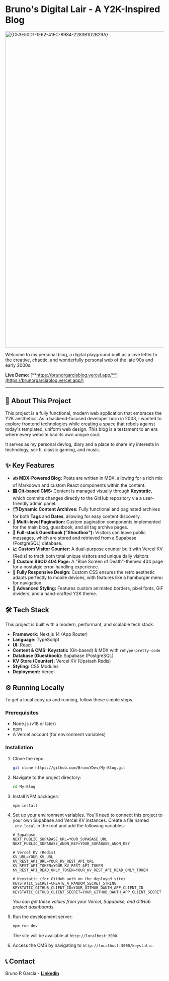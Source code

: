 # Bruno's Digital Lair - A Y2K-Inspired Blog

<img width="1647" height="1004" alt="{C53E50D1-1E62-41FC-8984-2283B1D2B29A}" src="https://github.com/user-attachments/assets/59165318-5f0b-4d49-aba1-6ee7d0e5d9c0" />


Welcome to my personal blog, a digital playground built as a love letter to the creative, chaotic, and wonderfully personal web of the late 90s and early 2000s.

**Live Demo:** [**https://brunorgarciablog.vercel.app/**](https://brunorgarciablog.vercel.app/)

---

## 🚀 About This Project

This project is a fully functional, modern web application that embraces the Y2K aesthetics. As a backend-focused developer born in 2003, I wanted to explore frontend technologies while creating a space that rebels against today's templated, uniform web design. This blog is a testament to an era where every website had its own unique soul.

It serves as my personal devlog, diary and a place to share my interests in technology, sci-fi, classic gaming, and music.

## ✨ Key Features

* **✍️ MDX-Powered Blog:** Posts are written in MDX, allowing for a rich mix of Markdown and custom React components within the content.
* **🎛️ Git-based CMS:** Content is managed visually through **Keystatic**, which commits changes directly to the GitHub repository via a user-friendly admin panel.
* **🗂️ Dynamic Content Archives:** Fully functional and paginated archives for both **Tags** and **Dates**, allowing for easy content discovery.
* **📄 Multi-level Pagination:** Custom pagination components implemented for the main blog, guestbook, and all tag archive pages.
* **📖 Full-stack Guestbook ("Shoutbox"):** Visitors can leave public messages, which are stored and retrieved from a Supabase (PostgreSQL) database.
* **📈 Custom Visitor Counter:** A dual-purpose counter built with Vercel KV (Redis) to track both total unique visitors and unique daily visitors.
* **👾 Custom BSOD 404 Page:** A "Blue Screen of Death"-themed 404 page for a nostalgic error-handling experience.
* **📱 Fully Responsive Design:** Custom CSS ensures the retro aesthetic adapts perfectly to mobile devices, with features like a hamburger menu for navigation.
* **🎨 Advanced Styling:** Features custom animated borders, pixel fonts, GIF dividers, and a hand-crafted Y2K theme.

## 🛠️ Tech Stack

This project is built with a modern, performant, and scalable tech stack:

* **Framework:** Next.js 14 (App Router)
* **Language:** TypeScript
* **UI:** React
* **Content & CMS:** **Keystatic** (Git-based) & MDX with `rehype-pretty-code`
* **Database (Guestbook):** Supabase (PostgreSQL)
* **KV Store (Counter):** Vercel KV (Upstash Redis)
* **Styling:** CSS Modules
* **Deployment:** Vercel

## ⚙️ Running Locally

To get a local copy up and running, follow these simple steps.

### Prerequisites

* Node.js (v18 or later)
* npm
* A Vercel account (for environment variables)

### Installation

1.  Clone the repo:
    ```sh
    git clone https://github.com/BrunoYDev/My-Blog.git
    ```
2.  Navigate to the project directory:
    ```sh
    cd My-Blog
    ```
3.  Install NPM packages:
    ```sh
    npm install
    ```
4.  Set up your environment variables. You'll need to connect this project to your own Supabase and Vercel KV instances. Create a file named `.env.local` in the root and add the following variables:
    ```env
    # Supabase
    NEXT_PUBLIC_SUPABASE_URL=YOUR_SUPABASE_URL
    NEXT_PUBLIC_SUPABASE_ANON_KEY=YOUR_SUPABASE_ANON_KEY

    # Vercel KV (Redis)
    KV_URL=YOUR_KV_URL
    KV_REST_API_URL=YOUR_KV_REST_API_URL
    KV_REST_API_TOKEN=YOUR_KV_REST_API_TOKEN
    KV_REST_API_READ_ONLY_TOKEN=YOUR_KV_REST_API_READ_ONLY_TOKEN
    
    # Keystatic (for GitHub auth on the deployed site)
    KEYSTATIC_SECRET=CREATE_A_RANDOM_SECRET_STRING
    KEYSTATIC_GITHUB_CLIENT_ID=YOUR_GITHUB_OAUTH_APP_CLIENT_ID
    KEYSTATIC_GITHUB_CLIENT_SECRET=YOUR_GITHUB_OAUTH_APP_CLIENT_SECRET
    ```
    *You can get these values from your Vercel, Supabase, and GitHub project dashboards.*

5.  Run the development server:
    ```sh
    npm run dev
    ```
    The site will be available at `http://localhost:3000`.

6.  Access the CMS by navigating to `http://localhost:3000/keystatic`.

## 📞 Contact

Bruno R Garcia - [**Linkedin**](https://www.linkedin.com/in/brunogarciaydev/)
